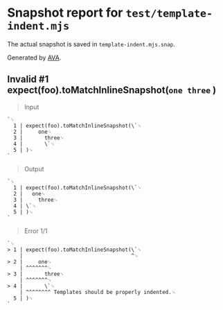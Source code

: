 # Snapshot report for `test/template-indent.mjs`

The actual snapshot is saved in `template-indent.mjs.snap`.

Generated by [AVA](https://avajs.dev).

## Invalid #1 expect(foo).toMatchInlineSnapshot(` one three ` )

> Input

    `␊
      1 | expect(foo).toMatchInlineSnapshot(\`␊
      2 |     one␊
      3 |       three␊
      4 |       \`␊
      5 | )␊
    `

> Output

    `␊
      1 | expect(foo).toMatchInlineSnapshot(\`␊
      2 |   one␊
      3 |     three␊
      4 | \`␊
      5 | )␊
    `

> Error 1/1

    `␊
    > 1 | expect(foo).toMatchInlineSnapshot(\`␊
        |                                   ^␊
    > 2 |     one␊
        | ^^^^^^^␊
    > 3 |       three␊
        | ^^^^^^^␊
    > 4 |       \`␊
        | ^^^^^^^^ Templates should be properly indented.␊
      5 | )␊
    `
